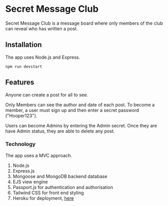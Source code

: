 # Secret Message Club

Secret Message Club is a message board where only members of the club can reveal who has written a post.

## Installation

The app uses Node.js and Express.

`npm run devstart`

## Features

Anyone can create a post for all to see. 

Only Members can see the author and date of each post. To become a member, a user must sign up and then  enter a secret password ("Hooper123").

Users can become Admins by entering the Admin secret. Once they are have Admin status, they are able to delete any post.

### Technology

The app uses a MVC approach. 

1. Node.js
2. Express.js
3. Mongoose and MongoDB backend database
4. EJS view engine
5. Passport.js for authentication and authorisation
6. Tailwind CSS for front end styling
7. Heroku for deployment, [here](https://limitless-brushlands-90651.herokuapp.com)